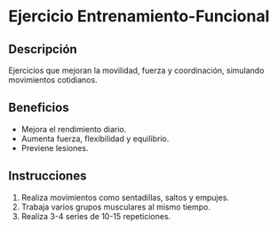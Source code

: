# Ejercicio Entrenamiento-Funcional

## Descripción
Ejercicios que mejoran la movilidad, fuerza y coordinación, simulando movimientos cotidianos.

## Beneficios
- Mejora el rendimiento diario.
- Aumenta fuerza, flexibilidad y equilibrio.
- Previene lesiones.

## Instrucciones
1. Realiza movimientos como sentadillas, saltos y empujes.
2. Trabaja varios grupos musculares al mismo tiempo.
3. Realiza 3-4 series de 10-15 repeticiones.